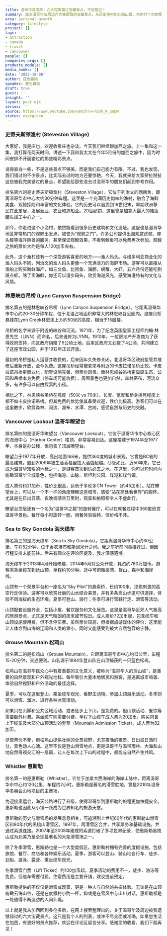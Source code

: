 ```yaml
---
title: 温哥华深度游：六大完美错过宝藏景点，不容错过！
summary: 盘点温哥华及周边六大被遗珠的宝藏景点，从历史渔村到壮丽山景，为你的下次旅程提供参考。
area: personal-growth
category: lifestyle
project: []
tags:
- attraction
- canada
- travel
- vancouver
people: []
companies_orgs: []
products_models: []
media_books: []
date: '2025-10-08'
author: 莊也雜談
speaker: 莊也雜談
draft: true
guest: ''
insight: ''
layout: post.njk
series: ''
source: https://www.youtube.com/watch?v=7E8h_K_SoDM
status: evergreen
---
```

### 史蒂夫斯顿渔村 (Steveston Village)

大家好，我是庄也，欢迎收看庄也杂谈。今天我们继续聊加西之旅。上一集和这一集，我打算花两天时间，讲述一下我和我太太在今年5月份的加西之旅中，因为时间安排不开而错过的那些精彩景点。

说得直白一些，不是这些景点不够美，而是我们自己能力有限。不过，我也发现，我们错过的不少景点，比实际去过的地方还要惊艳。今天，我就来给大家掰扯掰扯这些被我完美错过的景点，希望能给那些没去过温哥华的朋友们起到参考作用。

排名第六的是史蒂夫斯顿渔村（Steveston Village）。它位于列治文的西南角，距离温哥华市中心大约30分钟车程。这里是一个充满历史韵味的渔村，融合了海鲜美食、观鲸探险和丰富的文化体验。它的历史可以追溯到19世纪末，早期欧洲移民在此定居，发展渔业、农业和造船业。20世纪初，这里曾是加拿大最大的鲑鱼罐头加工中心之一。

如今，你走进这个小渔村，依然能看到很多历史建筑和文化遗址。这里也是温哥华地区非常热门的观鲸出发点，被誉为“观鲸之门”。许多公司提供出海观赏虎鲸、座头鲸等海洋巨兽的服务，甚至保证观鲸效果，不看到鲸鱼可以免费再次参加。观鲸之旅的票价大约是每人100加币左右。

此外，这个渔村还有一个深受游客喜爱的地方——渔人码头。与维多利亚商业化的渔人码头不同，列治文的渔人码头更像一个充满活力的海鲜市场。游客可以直接从渔船上购买新鲜海产，如三文鱼、比目鱼、海胆、螃蟹、大虾，五六月份还能吃到斑点虾。除了买海鲜，你还可以漫步码头，欣赏海港风光，感受海港特有的文化与风情。

### 林恩峡谷吊桥 (Lynn Canyon Suspension Bridge)

排名第五的是林恩峡谷吊桥（Lynn Canyon Suspension Bridge）。它距离温哥华市中心约20-30分钟车程，位于北温占地面积非常大的林恩峡谷公园内。这座吊桥悬挂在Lynn Creek林恩溪上方约50米的高度，相当于15层楼。

吊桥的名字来源于附近的峡谷和河流。1871年，为了纪念英国皇家工程师约翰·林恩先生（LINN）而命名，后来讹传为LYNN。1910年，一位房地产开发商为了获得政府支持，向区政府捐赠了5公顷土地，后来区政府又划拨了4公顷，共同建立了这座市政公园，并于1912年正式开放。

最初的吊桥是私人运营并收费的，后来因年久失修关闭，北温哥华区政府接管并维修后重新开放，至今免费。这座吊桥经常被拿来与附近的卡皮拉诺吊桥比较。卡皮拉诺吊桥更商业化，配套设施完善，但票价昂贵。而林恩峡谷吊桥更显原生态，公园和吊桥本身免费（停车场可能收费），周围景色也更加自然，森林密布，河流众多，有许多可以自由探索的小径。

相比之下，林恩峡谷吊桥在高度（50米 vs 70米）、长度、宽度和桥身摇晃程度上都不如卡皮拉诺吊桥。但其免费的优势使其备受欢迎，性价比极高。游客们可以在这里散步，欣赏森林、河流、瀑布、水潭、古树，感受自然与历史的交融。

### Vancouver Lookout 温哥华瞭望台

排名第四的是温哥华瞭望台（Vancouver Lookout）。它位于温哥华市中心核心区的海港中心（Harbor Center）楼顶，非常容易到达。这座楼建于1974年至1977年，本身是办公楼，但包含了顶层瞭望台。

瞭望台于1977年开放，高出地面168米，提供360度的城市景观。它曾是BC省的最高建筑，直到2009年被生活香格里拉大酒店超越。尽管如此，近50年来，它已成为温哥华知名的地标之一，是游客首次到访必去之地。在这里，你可以短时间内俯瞰温哥华全城景色，包括海港、山脉、斯坦利公园、煤港和煤气镇。

成人票价约21加币，性价比很高，远低于多伦多CN Tower（约45加币）。站在瞭望台上，可以从一个不一样的角度理解这座城市，感受“站在高处看世界”的胸怀。尤其是在日出日落、夜晚或晴空万里时，观景和拍照都令人不虚此行。

瞭望台顶层还有一个名为“温哥华之巅”的旋转餐厅，可以在就餐过程中360度欣赏温哥华景色。餐厅每小时旋转一圈，用餐体验独特，但价格不菲。

### Sea to Sky Gondola 海天缆车

排名第三的是海天缆车（Sea to Sky Gondola）。它距离温哥华市中心约60公里，车程52分钟，位于香农瀑布和斯阔米什之间。我之前听前同事推荐过，但因行程安排未能前往。后来有观众在评论区提及，我才深感遗憾。

海天缆车于2013年4月开始修建，2014年5月对公众开放，耗资约760万加币。游客需乘坐缆车到达山顶，单程约10分钟。途中可俯瞰豪湾、群山、森林和海岸线。

山顶有一个观景平台和一座名为“Sky Pilot”的悬索桥，长约100米，提供刺激的高空行走体验。游客可以欣赏壮丽的山水结合美景，并有多条高山步道可供选择，体验不同海拔的生态环境。夏季可登山、骑行；冬季可进行雪鞋行走、滑雪等活动。

山顶配套设施齐全，包括小屋、餐饮服务和文化展览。这里是温哥华近郊人气极高的旅游景点，尤其是天气晴朗的周末或节假日。成人票价72加币起，包含缆车和山顶设施使用费，但不含停车费。虽然票价较高，但根据旅游媒体的评价，这里能让人体会到山海的辽阔和人类的渺小，同时又能感受到被大自然包容的宁静。

### Grouse Mountain 松鸡山

排名第二的是松鸡山（Grouse Mountain）。它距离温哥华市中心约13公里，车程15-20分钟，交通便利。山名源于1894年登山队在山顶捕获的一只蓝色松鸡。

松鸡山在温哥华民众心中有着重要的文化意义，被称为“温哥华人的后山坡”，是重要的自然景观和户外观光地标。每年吸引大量本地居民和游客，是逃离城市喧嚣、体验自然视野和户外活动的最佳选择。

夏季，可以在这里登山、乘坐缆车观光、看野生动物、参加山顶游乐活动。冬季则可以滑雪、溜冰、进行各种冰雪活动。

如果只在山脚和公共区域活动，或者徒步上下山，是免费的。但山顶活动、餐饮等需要额外付费。乘坐缆车则需要付费，单程下山缆车成人票为20加币。购买包含上下缆车及大部分山顶活动的套票（Mountain Admission Ticket），成人票为82加币。

尽管票价不菲，但松鸡山提供壮丽的全景视野，尤其夜晚的夜景、日出或日落时分，景色动人心魄。这里不仅是登山滑雪地点，更是温哥华与温带雨林、大海和山地自然奇观交汇的一扇窗，让人在每次上下山的过程中，都能与自然产生共鸣。

### Whistler 惠斯勒

排名第一的是惠斯勒（Whistler）。它位于加拿大西海岸的海岸山脉中，距离温哥华市中心约120公里，车程约2小时。惠斯勒是著名的滑雪胜地，曾是2010年温哥华冬奥会山地项目的主赛场。

为迎接奥运会，海天公路进行了升级，使得温哥华到惠斯勒的旅程更加快捷安全。惠斯勒也因此从小镇一跃成为世界知名的旅游天堂。

惠斯勒的历史与滑雪场的发展息息相关，可追溯到上世纪60年代的惠斯勒山滑雪区和80年代的黑梳山滑雪区。1997年，两滑雪区合并，共享票务和基础设施，并通过索道连接。2007年至2008年建成的索道打破了多项世界纪录，使惠斯勒黑梳山成为北美乃至全球最著名的大型滑雪场之一。

除了冬季滑雪，惠斯勒也是一个大型度假区。惠斯勒村拥有完善的度假设施，包括旅馆、餐厅、商店和各种娱乐活动。夏季，游客可以登山、骑山地自行车、徒步、划船、游泳、露营、乘坐缆车观光。

冬季滑雪门票（Lift Ticket）约100加币起。夏季活动的费用不一，徒步、游泳等免费，但缆车需要付费。住宿费用是主要开销，建议提前预定。

惠斯勒提供的不仅仅是滑雪或观景，更是一种人与自然的共振体验。无论是在山顶俯瞰云海山谷，还是在度假村小酌一杯，抑或是在雪风中与山川对话，惠斯勒都是一处值得不断造访的人间仙境。

以上就是我从加西回到多伦多后，在网上搜索整理出的，关于温哥华及周边被我遗憾错过的六大宝藏景点。这只是我个人的列表，或许不尽全面或准确。如果您生活在加西，有更好的景点推荐，欢迎在评论区留言分享。感谢您的收看，我们下期再见！